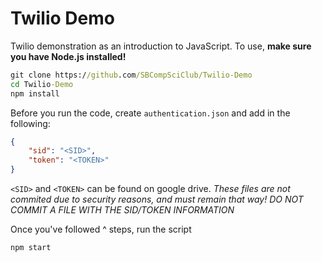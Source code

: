 # Twilio Demo
Twilio demonstration as an introduction to JavaScript. To use, __make sure you have Node.js installed!__
```bat
git clone https://github.com/SBCompSciClub/Twilio-Demo
cd Twilio-Demo
npm install
```

Before you run the code, create `authentication.json` and add in the following:
```json
{
    "sid": "<SID>",
    "token": "<TOKEN>"
}
```
`<SID>` and `<TOKEN>` can be found on google drive. _These files are not commited due to security reasons, and must remain that way! DO NOT COMMIT A FILE WITH THE SID/TOKEN INFORMATION_

Once you've followed ^ steps, run the script

```bat
npm start
```